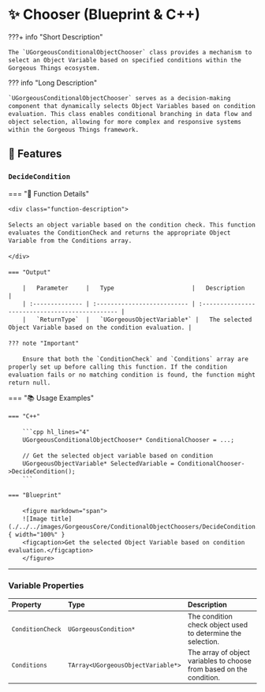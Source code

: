 # ✨ Chooser (Blueprint & C++)

???+ info "Short Description"

    The `UGorgeousConditionalObjectChooser` class provides a mechanism to select an Object Variable based on specified conditions within the Gorgeous Things ecosystem.

??? info "Long Description"

    `UGorgeousConditionalObjectChooser` serves as a decision-making component that dynamically selects Object Variables based on condition evaluation. This class enables conditional branching in data flow and object selection, allowing for more complex and responsive systems within the Gorgeous Things framework.

##   🚀 Features

### `DecideCondition`
=== "📝 Function Details"

    <div class="function-description">

    Selects an object variable based on the condition check. This function evaluates the ConditionCheck and returns the appropriate Object Variable from the Conditions array.

    </div>

    === "Output"

        |   Parameter     |   Type                      |   Description                                   |
        | :-------------- | :-------------------------- | :---------------------------------------------- |
        |   `ReturnType`  |   `UGorgeousObjectVariable*` |   The selected Object Variable based on the condition evaluation. |
    
    ??? note "Important"

        Ensure that both the `ConditionCheck` and `Conditions` array are properly set up before calling this function. If the condition evaluation fails or no matching condition is found, the function might return null.

=== "📚 Usage Examples"

    === "C++"

        ```cpp hl_lines="4"
        UGorgeousConditionalObjectChooser* ConditionalChooser = ...;

        // Get the selected object variable based on condition
        UGorgeousObjectVariable* SelectedVariable = ConditionalChooser->DecideCondition();
        ```
    
    === "Blueprint"

        <figure markdown="span">
        ![Image title](./../../images/GorgeousCore/ConditionalObjectChoosers/DecideCondition.png){ width="100%" }
        <figcaption>Get the selected Object Variable based on condition evaluation.</figcaption>
        </figure>

---

###   Variable Properties

|   Property             |   Type                                           |   Description                                                                     |
| :--------------------- | :----------------------------------------------- | :-------------------------------------------------------------------------------- |
|   `ConditionCheck`     |   `UGorgeousCondition*`                          |   The condition check object used to determine the selection.                     |
|   `Conditions`         |   `TArray<UGorgeousObjectVariable*>`             |   The array of object variables to choose from based on the condition.            |

<style>
.function-description {
    margin-top: 0.5em;
    font-style: italic;
    color: #555;
}
</style>